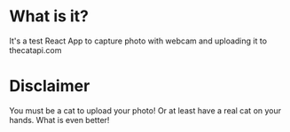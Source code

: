 # What is it?

It's a test React App to capture photo with webcam and uploading it to thecatapi.com

# Disclaimer

You must be a cat to upload your photo!
Or at least have a real cat on your hands. What is even better!
